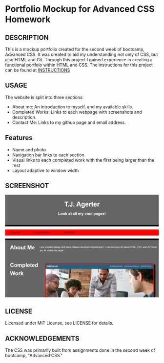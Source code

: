 # Portfolio Mockup for Advanced CSS Homework

## DESCRIPTION

This is a mockup portfolio created for the second week of bootcamp, Advanced CSS. It  was created to aid my understanding not only of CSS, but also HTML and Git. Through this project I gained experience in creating a functional portfoio within HTML and CSS.
The instructions for this project can be found at [INSTRUCTIONS](./assets/INSTRUCTIONS.md)


## USAGE

The website is split into three sections:

- About me: An introduction to myself, and my available skills.
- Completed Works: Links to each webpage with screenshots and description.
- Contact Me: Links to my github page and email address.


## Features

- Name and photo
- Navigation bar links to each section
- Visual links to each completed work with the first being larger than the rest
- Layout adaptive to window width

## SCREENSHOT
![Webpage Screenshot](./assets/images/Screenshot.jpg)

## LICENSE

Licensed under MIT License, see LICENSE for details.


## ACKNOWLEDGEMENTS

The CSS was primarily built from assignments done in the second week of bootcamp, "Advanced CSS."
